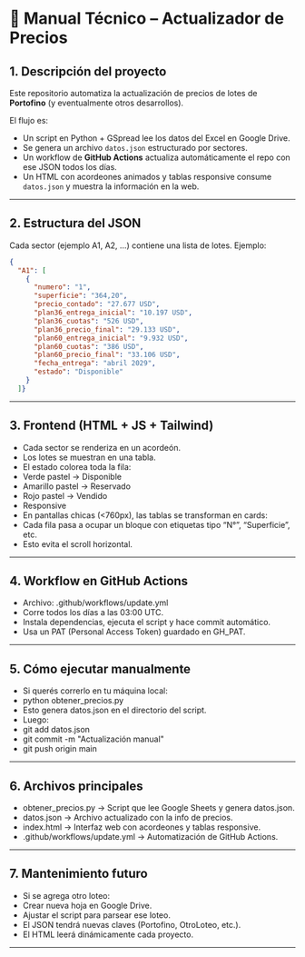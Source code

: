 # 📘 Manual Técnico – Actualizador de Precios

## 1. Descripción del proyecto

Este repositorio automatiza la actualización de precios de lotes de **Portofino** (y eventualmente otros desarrollos).

El flujo es:
* Un script en Python + GSpread lee los datos del Excel en Google Drive.
* Se genera un archivo `datos.json` estructurado por sectores.
* Un workflow de **GitHub Actions** actualiza automáticamente el repo con ese JSON todos los días.
* Un HTML con acordeones animados y tablas responsive consume `datos.json` y muestra la información en la web.

---

## 2. Estructura del JSON

Cada sector (ejemplo A1, A2, …) contiene una lista de lotes.
Ejemplo:

```json
{
  "A1": [
    {
      "numero": "1",
      "superficie": "364,20",
      "precio_contado": "27.677 USD",
      "plan36_entrega_inicial": "10.197 USD",
      "plan36_cuotas": "526 USD",
      "plan36_precio_final": "29.133 USD",
      "plan60_entrega_inicial": "9.932 USD",
      "plan60_cuotas": "386 USD",
      "plan60_precio_final": "33.106 USD",
      "fecha_entrega": "abril 2029",
      "estado": "Disponible"
    }
  ]}
```

---

## 3. Frontend (HTML + JS + Tailwind)

* Cada sector se renderiza en un acordeón.
* Los lotes se muestran en una tabla.
* El estado colorea toda la fila:
* Verde pastel → Disponible
* Amarillo pastel → Reservado
* Rojo pastel → Vendido
* Responsive
* En pantallas chicas (<760px), las tablas se transforman en cards:
* Cada fila pasa a ocupar un bloque con etiquetas tipo “N°”, “Superficie”, etc.
* Esto evita el scroll horizontal.

---

## 4. Workflow en GitHub Actions

* Archivo: .github/workflows/update.yml
* Corre todos los días a las 03:00 UTC.
* Instala dependencias, ejecuta el script y hace commit automático.
* Usa un PAT (Personal Access Token) guardado en GH_PAT.

---

## 5. Cómo ejecutar manualmente

* Si querés correrlo en tu máquina local:
* python obtener_precios.py
* Esto genera datos.json en el directorio del script.
* Luego:
* git add datos.json
* git commit -m "Actualización manual"
* git push origin main

---

## 6. Archivos principales

* obtener_precios.py → Script que lee Google Sheets y genera datos.json.
* datos.json → Archivo actualizado con la info de precios.
* index.html → Interfaz web con acordeones y tablas responsive.
* .github/workflows/update.yml → Automatización de GitHub Actions.

---

## 7. Mantenimiento futuro

* Si se agrega otro loteo:
* Crear nueva hoja en Google Drive.
* Ajustar el script para parsear ese loteo.
* El JSON tendrá nuevas claves (Portofino, OtroLoteo, etc.).
* El HTML leerá dinámicamente cada proyecto.

---
